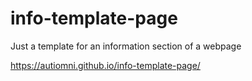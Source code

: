 # info-template-page
Just a template for an information section of a webpage


https://autiomni.github.io/info-template-page/
